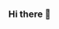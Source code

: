 ### Hi there 👋

<!--
#nova atualização
#nova atualização 23052023
#nova atualização 24052023
#nova atualização 25052023
-->
